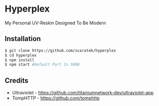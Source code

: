 # Hyperplex
My Personal UV-Reskin Designed To Be Modern

## Installation
```bash
$ git clone https://github.com/scaratek/hyperplex
$ cd hyperplex
$ npm install
$ npm start #Defualt Port Is 5000
```

## Credits
- Ultraviolet - https://github.com/titaniumnetwork-dev/ultraviolet-app
- TompHTTP - https://github.com/tomphttp
